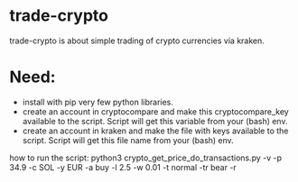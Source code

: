 # trade-crypto
trade-crypto is about simple trading of crypto currencies via kraken.  


# Need: 
- install with pip very few python libraries. 
- create an account in cryptocompare and make this cryptocompare_key available to the script. Script will get this variable from your (bash) env. 
- create an account in kraken and make the file with keys available to the script. Script will get this file name from your (bash) env.

how to run the script: 
python3 crypto_get_price_do_transactions.py -v -p 34.9  -c SOL  -y EUR  -a buy  -l 2.5   -w 0.01 -t normal -tr bear -r

